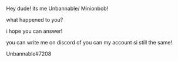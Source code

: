 Hey dude! its me Unbannable/ Minionbob!

what happened to you? 

i hope you can answer!

you can write me on discord of you can my account si still the same!

Unbannable#7208
